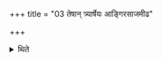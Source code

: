 +++
title = "03 तेषान् त्र्यार्षेयः आङ्गिरसाजमीढ"

+++

<details><summary>थिते</summary>

3. There are three R̥ṣis of them. (The Hotr̥ says:) O Āṅgirasa, Ajamīḍha, Kaṇva. (The Adhvaryu says:) In the manner of Kaṇva, Ajamīḍha, Aṅgiras. 
</details>

